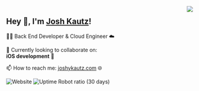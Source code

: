 <img align="right" src="https://github-readme-stats.vercel.app/api?username=joshykautz&show_icons=true&hide_border=true&icon_color=586069&title_color=a0a9af">
<h2>  Hey 👋, I'm <a href="http://joshykautz.com" target="_blank">Josh Kautz</a>!</h2>
<p>👨‍💻 Back End Developer & Cloud Engineer ☁️ </p>
<p>👯 Currently looking to collaborate on:<br><b>iOS development</b> 📱 </p>
<p>📫 How to reach me: <a href="http://joshykautz.com" target="_blank">joshykautz.com</a> 🌐</p>

![Website](https://img.shields.io/website?url=http%3A%2F%2Fjoshykautz.com)
![Uptime Robot ratio (30 days)](https://img.shields.io/uptimerobot/ratio/m785633105-d41787b690c86b54a538344e)

<!--
**joshykautz/joshykautz** is a ✨ _special_ ✨ repository because its `README.md` (this file) appears on your GitHub profile.

Here are some ideas to get you started:

- 🔭 I’m currently working on ...
- 🌱 I’m currently learning ...
- 👯 I’m looking to collaborate on ...
- 🤔 I’m looking for help with ...
- 💬 Ask me about ...
- 📫 How to reach me: ...
- 😄 Pronouns: ...
- ⚡ Fun fact: ...
-->
